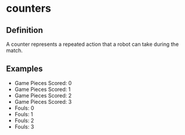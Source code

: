 # counters

## Definition
A counter represents a repeated action that a robot can take during the match.

## Examples
- Game Pieces Scored: 0
- Game Pieces Scored: 1
- Game Pieces Scored: 2
- Game Pieces Scored: 3
- Fouls: 0
- Fouls: 1
- Fouls: 2
- Fouls: 3